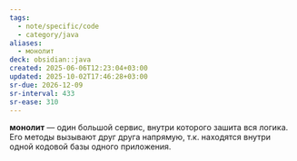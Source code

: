 ```yaml
---
tags:
  - note/specific/code
  - category/java
aliases:
  - монолит
deck: obsidian::java
created: 2025-06-06T12:23:04+03:00
updated: 2025-10-02T17:46:28+03:00
sr-due: 2026-12-09
sr-interval: 433
sr-ease: 310
---
```


**монолит**
—
один большой сервис, внутри которого зашита вся логика. Его методы вызывают друг друга напрямую, т.к. находятся внутри одной кодовой базы одного приложения.

